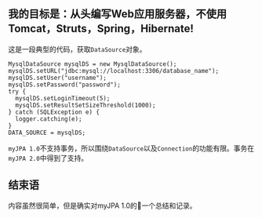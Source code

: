 

我的目标是：__从头编写Web应用服务器，不使用Tomcat，Struts，Spring，Hibernate!__
---

这是一段典型的代码，获取`DataSource`对象。

```
MysqlDataSource mysqlDS = new MysqlDataSource();
mysqlDS.setURL("jdbc:mysql://localhost:3306/database_name");
mysqlDS.setUser("username");
mysqlDS.setPassword("password");
try {
  mysqlDS.setLoginTimeout(5);
  mysqlDS.setResultSetSizeThreshold(1000);
} catch (SQLException e) {
  logger.catching(e);
}
DATA_SOURCE = mysqlDS;
```

`myJPA 1.0`不支持事务，所以围绕`DataSource`以及`Connection`的功能有限。事务在`myJPA 2.0`中得到了支持。

结束语
---

内容虽然很简单，但是确实对myJPA 1.0的一个总结和记录。